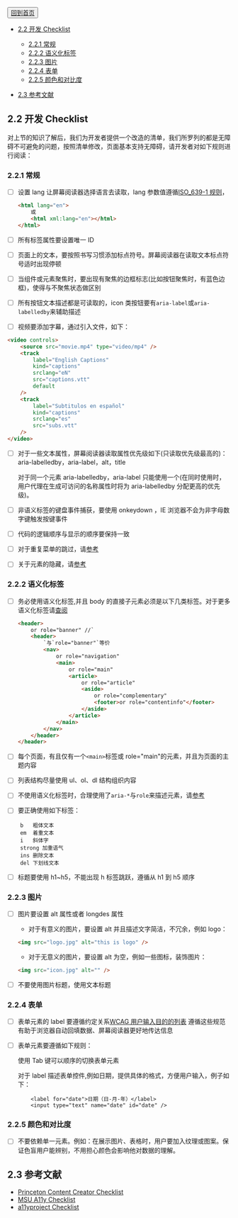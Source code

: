<button>[回到首页](../index.md)</button>

<!-- TOC -->

-   [2.2 开发 Checklist](#2.2-开发-Checklist)

    -   [2.2.1 常规](#2.2.1-常规)
    -   [2.2.2 语义化标签](#2.2.2-语义化标签)
    -   [2.2.3 图片](#2.2.3-图片)
    -   [2.2.4 表单](#2.2.4-表单)
    -   [2.2.5 颜色和对比度](#2.2.5-颜色和对比度)

-   [2.3 参考文献](#2.3-参考文献)

## 2.2 开发 Checklist

对上节的知识了解后，我们为开发者提供一个改造的清单，我们所罗列的都是无障碍不可避免的问题，按照清单修改，页面基本支持无障碍，请开发者对如下规则进行阅读：

### 2.2.1 常规

-   [ ] 设置 lang 让屏幕阅读器选择语言去读取，lang 参数值遵循[ISO_639-1 规则](https://zh.wikipedia.org/wiki/ISO_639-1)，

    ```html
    <html lang="en">
        或
        <html xml:lang="en"></html>
    </html>
    ```

-   [ ] 所有标签属性要设置唯一 ID

-   [ ] 页面上的文本，要按照书写习惯添加标点符号。屏幕阅读器在读取文本标点符号适时出现停顿

-   [ ] 当组件或元素聚焦时，要出现有聚焦的边框标志(比如按钮聚焦时，有蓝色边框)，使得与不聚焦状态做区别

-   [ ] 所有按钮文本描述都是可读取的，icon 类按钮要有`aria-label`或`aria-labelledby`来辅助描述

-   [ ] 视频要添加字幕，通过引入文件，如下：

```html
<video controls>
    <source src="movie.mp4" type="video/mp4" />
    <track
        label="English Captions"
        kind="captions"
        srclang="eN"
        src="captions.vtt"
        default
    />
    <track
        label="Subtitulos en español"
        kind="captions"
        srclang="es"
        src="subs.vtt"
    />
</video>
```

-   [ ] 对于一些文本属性，屏幕阅读器读取属性优先级如下(只读取优先级最高的)：aria-labelledby，aria-label，alt，title

    对于同一个元素 aria-labelledby，aria-label 只能使用一个(在同时使用时，用户代理在生成可访问的名称属性时将为 aria-labelledby 分配更高的优先级)。

-   [ ] 非语义标签的键盘事件捕获，要使用 onkeydown ，IE 浏览器不会为非字母数字键触发按键事件

-   [ ] 代码的逻辑顺序与显示的顺序要保持一致

-   [ ] 对于重复菜单的跳过，请[参考](../content-creation-link/page1.md)

-   [ ] 关于元素的隐藏，请[参考](../content-creation-link/page2.md)

### 2.2.2 语义化标签

-   [ ] 务必使用语义化标签,并且 body 的直接子元素必须是以下几类标签。对于更多语义化标签请[查阅](https://developer.mozilla.org/en-US/docs/Web/HTML/Element)

    ```html
    <header>
        or role="banner" //`
        <header>
            `与`role="banner"`等价
            <nav>
                or role="navigation"
                <main>
                    or role="main"
                    <article>
                        or role="article"
                        <aside>
                            or role="complementary"
                            <footer>or role="contentinfo"</footer>
                        </aside>
                    </article>
                </main>
            </nav>
        </header>
    </header>
    ```

-   [ ] 每个页面，有且仅有一个`<main>`标签或 role="main"的元素，并且为页面的主题内容

-   [ ] 列表结构尽量使用 ul、ol、dl 结构组织内容

-   [ ] 不使用语义化标签时，合理使用了`aria-*`与`role`来描述元素，请[参考](../part1/WAI-ARIA.md)

-   [ ] 要正确使用如下标签：

```
    b	粗体文本
    em	着重文本
    i	斜体字
    strong 加重语气
    ins	删除文本
    del	下划线文本
```

-   [ ] 标题要使用 h1~h5，不能出现 h 标签跳跃，遵循从 h1 到 h5 顺序

### 2.2.3 图片

-   [ ] 图片要设置 alt 属性或者 longdes 属性

    -   对于有意义的图片，要设置 alt 并且描述文字简洁，不冗余，例如 logo：

    ```html
    <img src="logo.jpg" alt="this is logo" />
    ```

    -   对于无意义的图片，要设置 alt 为空，例如一些图标，装饰图片：

    ```html
    <img src="icon.jpg" alt="" />
    ```

-   [ ] 不要使用图片标题，使用文本标题

### 2.2.4 表单

-   [ ] 表单元素的 label 要遵循约定关系[WCAG 用户输入目的的列表](https://w3c.github.io/WCAG21-zh/index.html#input-purposes)
        遵循这些规范有助于浏览器自动回填数据、屏幕阅读器更好地传达信息

-   [ ] 表单元素要遵循如下规则：

    使用 Tab 键可以顺序的切换表单元素

    对于 label 描述表单控件,例如日期，提供具体的格式，方便用户输入，例子如下：

    ```
        <label for="date">日期（日-月-年）</label>
        <input type="text" name="date" id="date" />
    ```

### 2.2.5 颜色和对比度

-   [ ] 不要依赖单一元素。例如：在展示图片、表格时，用户要加入纹理或图案。保证色盲用户能辨别，不用担心颜色会影响他对数据的理解。

## 2.3 参考文献

-   [Princeton Content Creator Checklist](https://ux.princeton.edu/accessibility/accessibility-checklist)
-   [MSU A11y Checklist](https://webaccess.msu.edu/Help_and_Resources/checklist.html)
-   [a11yproject Checklist](https://a11yproject.com/)
